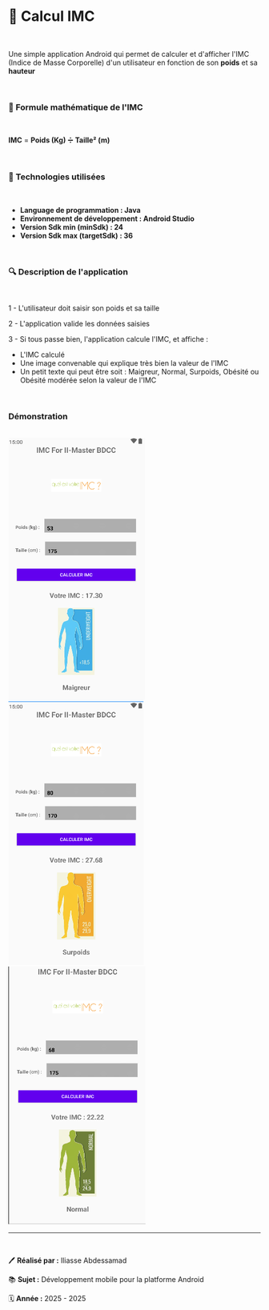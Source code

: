 <h1>📱 Calcul IMC</h1>
<br />
<p>
Une simple application Android qui permet de calculer et d'afficher l'IMC (Indice de Masse Corporelle) 
d'un utilisateur en fonction de son <b>poids</b> et sa <b>hauteur</b> 
</p>

<br />

<h3>🧮 Formule mathématique de l'IMC</h3>
<br />

<p>
<b>IMC</b> = <b>Poids (Kg)</b> ➗ <b>Taille² (m)</b>
</p>

<br />

<h3>🤖 Technologies utilisées</h3>

<br />

<ul>
<li><b>Language de programmation : Java</b></li>
<li><b>Environnement de développement : Android Studio</b></li>
<li><b>Version Sdk min (minSdk) : 24</b></li>
<li><b>Version Sdk max (targetSdk) : 36</b></li>
</ul>

<br />
<h3>🔍 Description de l'application</h3>

<br />
<p>1 - L'utilisateur doit saisir son poids et sa taille</p>
<p>2 - L'application valide les données saisies</p>
<p>3 - Si tous passe bien, l'application calcule l'IMC, et affiche : </p>
<ul>
<li>L'IMC calculé</li>
<li>Une image convenable qui explique très bien la valeur de l'IMC</li>
<li>Un petit texte qui peut être soit : Maigreur, Normal, Surpoids, Obésité ou Obésité modérée selon la valeur de l'IMC</li>
</ul>

<br />
<h3>Démonstration</h3>

<br />
<img src="./imgs/screen1.png" alt="image" />

<br />
<img src="./imgs/screen2.png" alt="image" />

<br />
<img src="./imgs/screen3.png" alt="image" />

<br />
<hr />
<br />

<p>🖊️ <b>Réalisé par :</b> Iliasse Abdessamad</p>
<p>📚 <b>Sujet :</b> Développement mobile pour la platforme Android</p>
<p>🗓️ <b>Année :</b> 2025 - 2025</p>